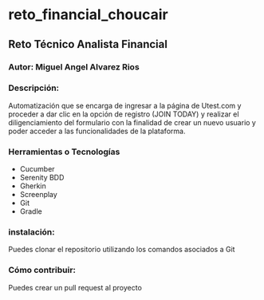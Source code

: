 # reto_financial_choucair
## Reto Técnico Analista Financial
### Autor: Miguel Angel Alvarez Rios

### **Descripción:**
Automatización que se encarga de ingresar a la página de Utest.com y proceder a dar clic en la opción de registro (JOIN TODAY) y realizar el diligenciamiento del formulario 
con la finalidad de crear un nuevo usuario y poder acceder a las funcionalidades de la plataforma.

### **Herramientas o Tecnologías**
* Cucumber
* Serenity BDD
* Gherkin
* Screenplay
* Git
* Gradle

### **instalación:**
Puedes clonar el repositorio utilizando los comandos asociados a Git

### **Cómo contribuir:**
Puedes crear un pull request al proyecto
